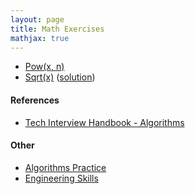 ```yaml
---
layout: page
title: Math Exercises
mathjax: true
---
```


* [Pow(x, n)](https://leetcode.com/problems/powx-n/)
* [Sqrt(x)](https://leetcode.com/problems/sqrtx/) ([solution](solutions/sqrt.md))

#### References
* [Tech Interview Handbook - Algorithms](https://www.techinterviewhandbook.org/algorithms/study-cheatsheet/)

#### Other
* [Algorithms Practice](algorithms_practice.md)
* [Engineering Skills](../engineering_skills.md)